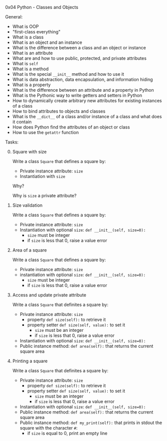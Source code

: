 0x04 Python - Classes and Objects

General:
* What is OOP
* "first-class everything"
* What is a class
* What is an object and an instance
* What is the difference between a class and an object or instance
* What is an attribute
* What are and how to use public, protected, and private attributes
* What is `self`
* What is a method
* What is the special `__init__` method and how to use it
* What is data abstraction, data encapsulation, and information hiding
* What is a property
* What is the difference between an attribute and a property in Python
* What is the Pythonic way to write getters and setters in Python
* How to dynamically create arbitrary new attributes for existing instances of a class
* How to bind attributes to objects and classes
* What is the `__dict__` of a class and/or instance of a class and what does it contain
* How does Python find the attributes of an object or class
* How to use the `getattr` function



Tasks:

0. Square with size

    Write a class `Square` that defines a square by:
    * Private instance attribute: `size`
    * Instantiation with `size`

    Why?

    Why is `size` a private attribute?

1. Size validation

    Write a class `Square` that defines a square by:
    * Private instance attribute: `size`
    * Instantiation with optional `size`: `def __init__(self, size=0):`
        * `size` must be integer
        * if `size` is less that 0, raise a value error

2. Area of a square

    Write a class `Square` that defines a square by:
    * Private instance attribute: `size`
    * instantiation with optional `size`: `def __init__(self, size=0):`
        * `size` must be integer
        * if `size` is less that 0, raise a value error

3. Access and update private attribute

    Write a class `Square` that definites a square by:
    * Private instance attribute: `size`
        * property `def size(self):` to retrieve it
        * property setter `def size(self, value):` to set it
            * `size` must be an integer
            * if `size` is less that 0, raise a value error
    * Instantiation with optional `size`: `def __init__(self, size=0):`
    * Public instance method: `def area(self):` that returns the current square area

4. Printing a square

    Write a class `Square` that definites a square by:
    * Private instance attribute: `size`
        * property `def size(self):` to retrieve it
        * property setter `def size(self, value):` to set it
            * `size` must be an integer
            * if `size` is less that 0, raise a value error
    * Instantiation with optional `size`: `def __init__(self, size=0):`
    * Public instance method: `def area(self):` that returns the current square area
    * Public instance method: `def my_print(self):` that prints in stdout the square with the character `#`:
        * if `size` is equal to 0, print an empty line
